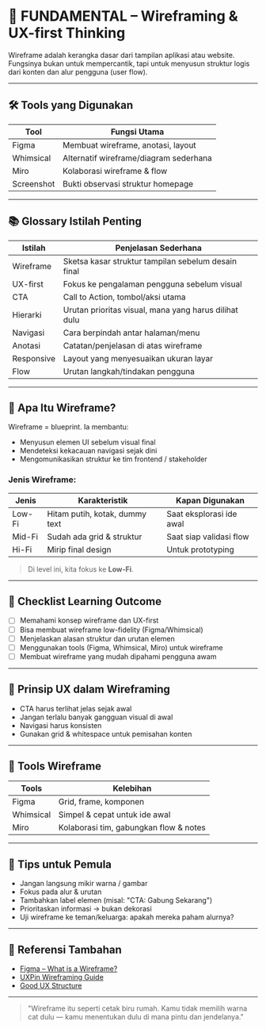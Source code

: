 # 🌱 FUNDAMENTAL – Wireframing & UX-first Thinking

Wireframe adalah kerangka dasar dari tampilan aplikasi atau website. Fungsinya bukan untuk mempercantik, tapi untuk menyusun struktur logis dari konten dan alur pengguna (user flow).

---

## 🛠 Tools yang Digunakan

| Tool         | Fungsi Utama                                 |
|--------------|----------------------------------------------|
| Figma        | Membuat wireframe, anotasi, layout           |
| Whimsical    | Alternatif wireframe/diagram sederhana       |
| Miro         | Kolaborasi wireframe & flow                  |
| Screenshot   | Bukti observasi struktur homepage            |

---

## 📚 Glossary Istilah Penting

| Istilah      | Penjelasan Sederhana |
|--------------|----------------------|
| Wireframe    | Sketsa kasar struktur tampilan sebelum desain final |
| UX-first     | Fokus ke pengalaman pengguna sebelum visual |
| CTA          | Call to Action, tombol/aksi utama           |
| Hierarki     | Urutan prioritas visual, mana yang harus dilihat dulu |
| Navigasi     | Cara berpindah antar halaman/menu           |
| Anotasi      | Catatan/penjelasan di atas wireframe        |
| Responsive   | Layout yang menyesuaikan ukuran layar        |
| Flow         | Urutan langkah/tindakan pengguna            |

---

## 🧱 Apa Itu Wireframe?

Wireframe = blueprint. Ia membantu:
- Menyusun elemen UI sebelum visual final
- Mendeteksi kekacauan navigasi sejak dini
- Mengomunikasikan struktur ke tim frontend / stakeholder

### Jenis Wireframe:
| Jenis     | Karakteristik                  | Kapan Digunakan        |
|-----------|-------------------------------|-------------------------|
| Low-Fi    | Hitam putih, kotak, dummy text| Saat eksplorasi ide awal|
| Mid-Fi    | Sudah ada grid & struktur     | Saat siap validasi flow |
| Hi-Fi     | Mirip final design             | Untuk prototyping       |

> Di level ini, kita fokus ke **Low-Fi**.

---

## 🎯 Checklist Learning Outcome

- [ ] Memahami konsep wireframe dan UX-first
- [ ] Bisa membuat wireframe low-fidelity (Figma/Whimsical)
- [ ] Menjelaskan alasan struktur dan urutan elemen
- [ ] Menggunakan tools (Figma, Whimsical, Miro) untuk wireframe
- [ ] Membuat wireframe yang mudah dipahami pengguna awam

---

## 🧠 Prinsip UX dalam Wireframing

- CTA harus terlihat jelas sejak awal
- Jangan terlalu banyak gangguan visual di awal
- Navigasi harus konsisten
- Gunakan grid & whitespace untuk pemisahan konten

---

## 📐 Tools Wireframe

| Tools        | Kelebihan                               |
|--------------|------------------------------------------|
| Figma        | Grid, frame, komponen                   |
| Whimsical    | Simpel & cepat untuk ide awal           |
| Miro         | Kolaborasi tim, gabungkan flow & notes  |

---

## 💬 Tips untuk Pemula
- Jangan langsung mikir warna / gambar
- Fokus pada alur & urutan
- Tambahkan label elemen (misal: "CTA: Gabung Sekarang")
- Prioritaskan informasi → bukan dekorasi
- Uji wireframe ke teman/keluarga: apakah mereka paham alurnya?

---

## 🔗 Referensi Tambahan
- [Figma – What is a Wireframe?](https://help.figma.com/hc/en-us/articles/360040514173)
- [UXPin Wireframing Guide](https://www.uxpin.com/studio/blog/wireframing-guide/)
- [Good UX Structure](https://uxdesign.cc/)

---

> "Wireframe itu seperti cetak biru rumah. Kamu tidak memilih warna cat dulu — kamu menentukan dulu di mana pintu dan jendelanya."

